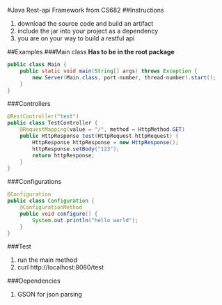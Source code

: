 #Java Rest-api Framework from CS682
##Instructions
1. download the source code and build an artifact
2. include the jar into your project as a dependency
3. you are on your way to build a restful api

##Examples
###Main class
**Has to be in the root package**
```java
public class Main {
    public static void main(String[] args) throws Exception {
        new Server(Main.class, port-number, thread-number).start();
    }
}
```
###Controllers
```java
@RestController("test")
public class TestController {
    @RequestMapping(value = "/", method = HttpMethod.GET)
    public HttpResponse test(HttpRequest httpRequest) {
        HttpResponse httpResponse = new HttpResponse();
        httpResponse.setBody("123");
        return httpResponse;
    }
}
```
###Configurations
```java
@Configuration
public class Configuration {
    @ConfigurationMethod
    public void configure() {
        System.out.println("hello world");
    }
}
```

###Test
1. run the main method
2. curl http://localhost:8080/test

###Dependencies
1. GSON for json parsing